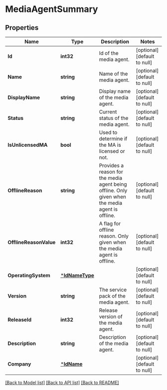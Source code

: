 # MediaAgentSummary

## Properties
Name | Type | Description | Notes
------------ | ------------- | ------------- | -------------
**Id** | **int32** | Id of the media agent. | [optional] [default to null]
**Name** | **string** | Name of the media agent. | [optional] [default to null]
**DisplayName** | **string** | Display name of the media agent. | [optional] [default to null]
**Status** | **string** | Current status of the media agent. | [optional] [default to null]
**IsUnlicensedMA** | **bool** | Used to determine if the MA is licensed or not. | [optional] [default to null]
**OfflineReason** | **string** | Provides a reason for the media agent being offline. Only given when the media agent is offline. | [optional] [default to null]
**OfflineReasonValue** | **int32** | A flag for offline reason. Only given when the media agent is offline. | [optional] [default to null]
**OperatingSystem** | [***IdNameType**](IdNameType.md) |  | [optional] [default to null]
**Version** | **string** | The service pack of the media agent. | [optional] [default to null]
**ReleaseId** | **int32** | Release version of the media agent. | [optional] [default to null]
**Description** | **string** | Description of the media agent. | [optional] [default to null]
**Company** | [***IdName**](IdName.md) |  | [optional] [default to null]

[[Back to Model list]](../README.md#documentation-for-models) [[Back to API list]](../README.md#documentation-for-api-endpoints) [[Back to README]](../README.md)

